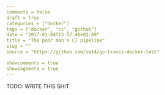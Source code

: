 ```yaml
---
comments = false
draft = true
categories = ["docker"]
tags = ["docker", "ci", "github"]
date = "2017-01-04T13:57:46+02:00"
title = "The poor man's CI pipeline"
slug = ""
source = "https://github.com/zet4/go-travis-docker-test"

showcomments = true
showpagemeta = true
---
```


TODO: WRITE THIS SHIT